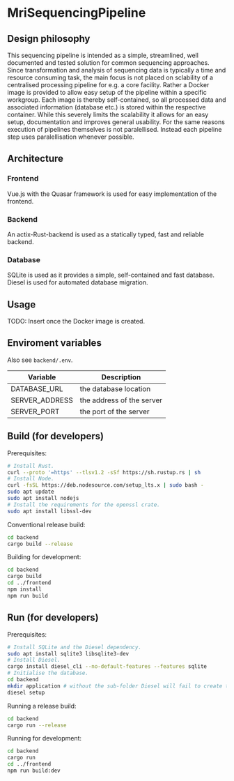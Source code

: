 # MriSequencingPipeline

## Design philosophy

This sequencing pipeline is intended as a simple, streamlined, well documented and tested solution for common sequencing approaches.
Since transformation and analysis of sequencing data is typically a time and resource consuming task,
the main focus is not placed on sclability of a centralised processing pipeline for e.g. a core facility.
Rather a Docker image is provided to allow easy setup of the pipeline within a specific workgroup.
Each image is thereby self-contained, so all processed data and associated information (database etc.) is 
stored within the respective container. While this severely limits the scalability it allows for an easy setup, documentation 
and improves general usability.
For the same reasons execution of pipelines themselves is not paralellised. Instead each pipeline step uses paralellisation whenever possible.

## Architecture

### Frontend
Vue.js with the Quasar framework is used for easy implementation of the frontend.

### Backend
An actix-Rust-backend is used as a statically typed, fast and reliable backend. 

### Database
SQLite is used as it provides a simple, self-contained and fast database.
Diesel is used for automated database migration.

## Usage
TODO: Insert once the Docker image is created.

## Enviroment variables
Also see ```backend/.env```.

| Variable | Description |
| --- | --- |
| DATABASE_URL | the database location |
| SERVER_ADDRESS | the address of the server |
| SERVER_PORT | the port of the server |

## Build (for developers)
Prerequisites:
```bash
# Install Rust.
curl --proto '=https' --tlsv1.2 -sSf https://sh.rustup.rs | sh
# Install Node.
curl -fsSL https://deb.nodesource.com/setup_lts.x | sudo bash -
sudo apt update
sudo apt install nodejs
# Install the requirements for the openssl crate.
sudo apt install libssl-dev
```

Conventional release build:
```bash
cd backend
cargo build --release
```

Building for development:
```bash
cd backend
cargo build
cd ../frontend
npm install
npm run build
```

## Run (for developers)
Prerequisites:
```bash
# Install SQLite and the Diesel dependency.
sudo apt install sqlite3 libsqlite3-dev
# Install Diesel.
cargo install diesel_cli --no-default-features --features sqlite
# Initialise the database.
cd backend
mkdir application # without the sub-folder Diesel will fail to create the database
diesel setup
```

Running a release build:
```bash
cd backend
cargo run --release
```

Running for development:
```bash
cd backend
cargo run
cd ../frontend
npm run build:dev
```